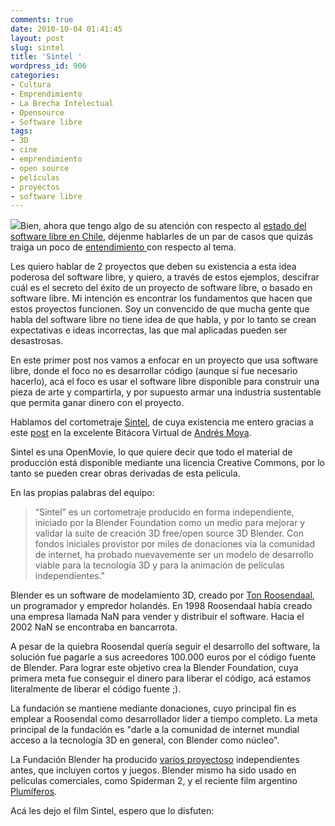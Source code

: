 ```yaml
---
comments: true
date: 2010-10-04 01:41:45
layout: post
slug: sintel
title: 'Sintel '
wordpress_id: 906
categories:
- Cultura
- Emprendimiento
- La Brecha Intelectual
- Opensource
- Software libre
tags:
- 3D
- cine
- emprendimiento
- open source
- películas
- proyectos
- software libre
---
```


[![](http://www.lnds.net/blog/wp-content/uploads/2010/10/sintel_poster-212x300.jpg)](http://www.lnds.net/blog/wp-content/uploads/2010/10/sintel_poster.jpg)Bien, ahora que tengo algo de su atención con respecto al [estado del software libre en Chile](http://www.lnds.net/blog/2010/09/analisis-de-chileforge.html), déjenme hablarles de un par de casos que quizás traiga un poco de [entendimiento ](http://www.lnds.net/blog/2010/05/inteligencia-educacion-y-entendimiento.html)con respecto al tema.

Les quiero hablar de 2 proyectos que deben su existencia a esta idea poderosa del software libre, y quiero, a través de estos ejemplos, descifrar cuál es el secreto del éxito de un proyecto de software libre, o basado en software libre. Mi intención es encontrar los fundamentos que hacen que estos proyectos funcionen. Soy un convencido de que mucha gente que habla del software libre no tiene idea de que habla, y por lo tanto se crean expectativas e ideas incorrectas, las que mal aplicadas pueden ser desastrosas.

En este primer post nos vamos a enfocar en un proyecto que usa software libre, donde el foco no es desarrollar código (aunque sí fue necesario hacerlo), acá el foco es usar el software libre disponible para construir una pieza de arte y compartirla, y por supuesto armar una industria sustentable que permita ganar dinero con el proyecto.

Hablamos del cortometraje [Sintel](http://www.sintel.org/), de cuya existencia me entero gracias a este [post](http://www.bitacoravirtual.cl/2010/09/30/estreno-on-line-de-sintel-open-movie-de-la-fundacion-blender/) en la excelente Bitácora Virtual de [Andrés Moya](http://www.bitacoravirtual.cl/curriculum/).

Sintel es una OpenMovie, lo que quiere decir que todo el material de producción está disponible mediante una licencia Creative Commons, por lo tanto se pueden crear obras derivadas de esta película.

En las propias palabras del equipo:


> “Sintel” es un cortometraje producido en forma independiente, iniciado por la Blender Foundation como un medio para mejorar y validar la suite de creación 3D free/open source 3D Blender. Con fondos iniciales provistor por miles de donaciones vía la comunidad de internet, ha probado nuevavemente ser un modelo de desarrollo viable para la tecnología 3D y para la animación de películas independientes."


Blender es un software de modelamiento 3D, creado por [Ton Roosendaal](http://en.wikipedia.org/wiki/Ton_Roosendaal), un programador y empredor holandés. En 1998 Roosendaal había creado una empresa llamada NaN para vender y distribuir el software. Hacia el 2002 NaN se encontraba en bancarrota.

A pesar de la quiebra Roosendal quería seguir el desarrollo del software, la solución fue pagarle a sus acreedores 100.000 euros por el código fuente de Blender. Para lograr este objetivo crea la Blender Foundation, cuya primera meta fue conseguir el dinero para liberar el código, acá estamos literalmente de liberar el código fuente ;).

La fundación se mantiene mediante donaciones, cuyo principal fin es emplear a Roosendal como desarrollador lider a tiempo completo. La meta principal de la fundación es "darle a la comunidad de internet mundial acceso a la tecnología 3D en general, con Blender como núcleo".

La Fundación Blender ha producido [varios proyectoso](http://www.blender.org/features-gallery/blender-open-projects/) independientes antes, que incluyen cortos y juegos. Blender mismo ha sido usado en películas comerciales, como Spiderman 2, y el reciente film argentino [Plumíferos](http://www.plumiferos.com/).

Acá les dejo el film Sintel, espero que lo disfuten:


